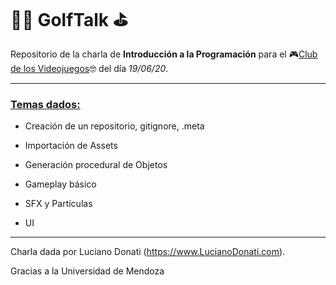 # :golfing_man: GolfTalk :golf:

Repositorio de la charla de **Introducción a la Programación** para el :video_game:<u>Club de los Videojuegos</u>:nerd_face: del día *19/06/20*. 



------



### <u>Temas dados:</u>

- Creación de un repositorio, gitignore, .meta

- Importación de Assets

- Generación procedural de Objetos

- Gameplay básico

- SFX y Partículas

- UI

  

------



Charla dada por Luciano Donati (https://www.LucianoDonati.com).





Gracias a la Universidad de Mendoza
